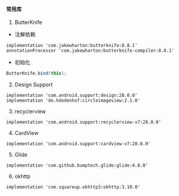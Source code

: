 ####  常用库
1. ButterKnife
- 注解依赖
```
implementation 'com.jakewharton:butterknife:8.8.1'
annotationProcessor 'com.jakewharton:butterknife-compiler:8.8.1'
```
- 初始化
```java
ButterKnife.bind(this);
```


2. Design Support
```
implementation 'com.android.support:design:28.0.0'
implementation 'de.hdodenhof:circleimageview:2.1.0'
```

3. recyclerview
```
implementation 'com.android.support:recyclerview-v7:28.0.0'
```

4. CardView
```
implementation 'com.android.support:cardview-v7:28.0.0'
```

5. Glide
```
implementation 'com.github.bumptech.glide:glide:4.8.0'
```

6. okhttp
```
implementation 'com.squareup.okhttp3:okhttp:3.10.0'
```

